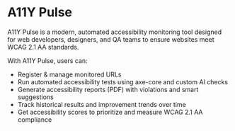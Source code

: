 # A11Y Pulse

A11Y Pulse is a modern, automated accessibility monitoring tool designed for web developers, designers, and QA teams to ensure websites meet WCAG 2.1 AA standards.

With A11Y Pulse, users can:

- Register & manage monitored URLs
- Run automated accessibility tests using axe-core and custom AI checks
- Generate accessibility reports (PDF) with violations and smart suggestions
- Track historical results and improvement trends over time
- Get accessibility scores to prioritize and measure WCAG 2.1 AA compliance
